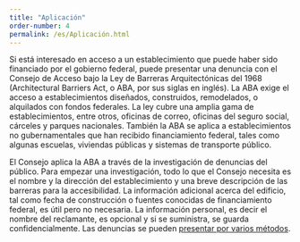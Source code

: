 ```yaml
---
title: "Aplicación"
order-number: 4
permalink: /es/Aplicación.html
---
```


Si está interesado en acceso a un establecimiento que puede haber sido financiado por el gobierno federal, puede presentar una denuncia con el Consejo de Acceso bajo la Ley de Barreras Arquitectónicas del 1968 (Architectural Barriers Act, o ABA, por sus siglas en inglés). La ABA exige el acceso a establecimientos diseñados, construidos, remodelados, o alquilados con fondos federales. La ley cubre una amplia gama de establecimientos, entre otros, oficinas de correo, oficinas del seguro social, cárceles y parques nacionales. También la ABA se aplica a establecimientos no gubernamentales que han recibido financiamiento federal, tales como algunas escuelas, viviendas públicas y sistemas de transporte público.

El Consejo aplica la ABA a través de la investigación de denuncias del público. Para empezar una investigación, todo lo que el Consejo necesita es el nombre y la dirección del establecimiento y una breve descripción de las barreras para la accesibilidad. La información adicional acerca del edificio, tal como fecha de construcción o fuentes conocidas de financiamiento federal, es útil pero no necesaria. La información personal, es decir el nombre del reclamante, es opcional y si se suministra, se guarda confidencialmente. Las denuncias se pueden [presentar por varios métodos](index.php?Itemid=1974).
